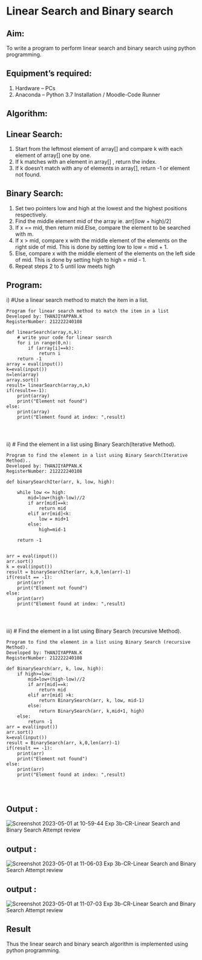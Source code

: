 # Linear Search and Binary search
## Aim:
To write a program to perform linear search and binary search using python programming.
## Equipment’s required:
1.	Hardware – PCs
2.	Anaconda – Python 3.7 Installation / Moodle-Code Runner
## Algorithm:
## Linear Search:
1.	Start from the leftmost element of array[] and compare k with each element of array[] one by one.
2.	If k matches with an element in array[] , return the index.
3.	If k doesn’t match with any of elements in array[], return -1 or element not found.
## Binary Search:
1.	Set two pointers low and high at the lowest and the highest positions respectively.
2.	Find the middle element mid of the array ie. arr[(low + high)/2]
3.	If x == mid, then return mid.Else, compare the element to be searched with m.
4.	If x > mid, compare x with the middle element of the elements on the right side of mid. This is done by setting low to low = mid + 1.
5.	Else, compare x with the middle element of the elements on the left side of mid. This is done by setting high to high = mid - 1.
6.	Repeat steps 2 to 5 until low meets high
## Program:
i)	#Use a linear search method to match the item in a list.
```
Program for linear search method to match the item in a list
Developed by: THANJIYAPPAN.K
RegisterNumber: 212222240108

def linearSearch(array,n,k):
    # write your code for linear search
    for i in range(0,n):
        if (array[i]==k):
            return i
    return -1        
array = eval(input())
k=eval(input())
n=len(array)
array.sort()
result= linearSearch(array,n,k)
if(result==-1):
    print(array)
    print("Element not found")
else:
    print(array)
    print("Element found at index: ",result)




```
ii)	# Find the element in a list using Binary Search(Iterative Method).
```
Program to find the element in a list using Binary Search(Iterative Method)..
Developed by: THANJIYAPPAN.K
RegisterNumber: 212222240108 

def binarySearchIter(arr, k, low, high):
    
    while low <= high:
        mid=low+(high-low)//2
        if arr[mid]==k:
            return mid
        elif arr[mid]<k:
            low = mid+1
        else:
            high=mid-1

    return -1
    
    
arr = eval(input())
arr.sort()
k = eval(input()) 
result = binarySearchIter(arr, k,0,len(arr)-1)
if(result == -1):
    print(arr)
    print("Element not found")
else:
    print(arr)
    print("Element found at index: ",result)




```
iii)	# Find the element in a list using Binary Search (recursive Method).
```
Program to find the element in a list using Binary Search (recursive Method).
Developed by: THANJIYAPPAN.K
RegisterNumber: 212222240108

def BinarySearch(arr, k, low, high):
    if high>=low:
        mid=low+(high-low)//2
        if arr[mid]==k:
            return mid
        elif arr[mid] >k:
            return BinarySearch(arr, k, low, mid-1)
        else:
            return BinarySearch(arr, k,mid+1, high)
    else:
        return -1
arr = eval(input())
arr.sort()
k=eval(input()) 
result = BinarySearch(arr, k,0,len(arr)-1)
if(result == -1):
    print(arr)
    print("Element not found")
else:
    print(arr)
    print("Element found at index: ",result)




```
## Output :
![Screenshot 2023-05-01 at 10-59-44 Exp 3b-CR-Linear Search and Binary Search Attempt review](https://user-images.githubusercontent.com/118343461/235411524-c0dfe81e-70c6-4100-835e-e0e980dae794.png)

## output :
![Screenshot 2023-05-01 at 11-06-03 Exp 3b-CR-Linear Search and Binary Search Attempt review](https://user-images.githubusercontent.com/118343461/235411948-a03a087c-45cc-43eb-b202-1242a129ea63.png)



## output :

![Screenshot 2023-05-01 at 11-07-03 Exp 3b-CR-Linear Search and Binary Search Attempt review](https://user-images.githubusercontent.com/118343461/235412038-d8f8aa4a-d1e6-45f5-bc1c-b0bfaa70c903.png)


## Result
Thus the linear search and binary search algorithm is implemented using python programming.
